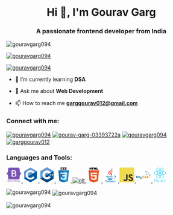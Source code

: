 <h1 align="center">Hi 👋, I'm Gourav Garg</h1>
<h3 align="center">A passionate frontend developer from India</h3>

<p align="left"> <img src="https://komarev.com/ghpvc/?username=gouravgarg094&label=Profile%20views&color=0e75b6&style=flat" alt="gouravgarg094" /> </p>

<p align="left"> <a href="https://github.com/ryo-ma/github-profile-trophy"><img src="https://github-profile-trophy.vercel.app/?username=gouravgarg094" alt="gouravgarg094" /></a> </p>

<p align="left"> <a href="https://twitter.com/gouravgarg094" target="blank"><img src="https://img.shields.io/twitter/follow/gouravgarg094?logo=twitter&style=for-the-badge" alt="gouravgarg094" /></a> </p>

- 🌱 I’m currently learning **DSA**

- 💬 Ask me about **Web Development**

- 📫 How to reach me **garggourav012@gmail.com**

<h3 align="left">Connect with me:</h3>
<p align="left">
<a href="https://twitter.com/gouravgarg094" target="blank"><img align="center" src="https://raw.githubusercontent.com/rahuldkjain/github-profile-readme-generator/master/src/images/icons/Social/twitter.svg" alt="gouravgarg094" height="30" width="40" /></a>
<a href="https://linkedin.com/in/gourav-garg-03393722a" target="blank"><img align="center" src="https://raw.githubusercontent.com/rahuldkjain/github-profile-readme-generator/master/src/images/icons/Social/linked-in-alt.svg" alt="gourav-garg-03393722a" height="30" width="40" /></a>
<a href="https://instagram.com/gouravgarg094" target="blank"><img align="center" src="https://raw.githubusercontent.com/rahuldkjain/github-profile-readme-generator/master/src/images/icons/Social/instagram.svg" alt="gouravgarg094" height="30" width="40" /></a>
<a href="https://auth.geeksforgeeks.org/user/garggourav012" target="blank"><img align="center" src="https://raw.githubusercontent.com/rahuldkjain/github-profile-readme-generator/master/src/images/icons/Social/geeks-for-geeks.svg" alt="garggourav012" height="30" width="40" /></a>
</p>

<h3 align="left">Languages and Tools:</h3>
<p align="left"> <a href="https://getbootstrap.com" target="_blank" rel="noreferrer"> <img src="https://raw.githubusercontent.com/devicons/devicon/master/icons/bootstrap/bootstrap-plain-wordmark.svg" alt="bootstrap" width="40" height="40"/> </a> <a href="https://www.cprogramming.com/" target="_blank" rel="noreferrer"> <img src="https://raw.githubusercontent.com/devicons/devicon/master/icons/c/c-original.svg" alt="c" width="40" height="40"/> </a> <a href="https://www.w3schools.com/cpp/" target="_blank" rel="noreferrer"> <img src="https://raw.githubusercontent.com/devicons/devicon/master/icons/cplusplus/cplusplus-original.svg" alt="cplusplus" width="40" height="40"/> </a> <a href="https://www.w3schools.com/css/" target="_blank" rel="noreferrer"> <img src="https://raw.githubusercontent.com/devicons/devicon/master/icons/css3/css3-original-wordmark.svg" alt="css3" width="40" height="40"/> </a> <a href="https://git-scm.com/" target="_blank" rel="noreferrer"> <img src="https://www.vectorlogo.zone/logos/git-scm/git-scm-icon.svg" alt="git" width="40" height="40"/> </a> <a href="https://www.w3.org/html/" target="_blank" rel="noreferrer"> <img src="https://raw.githubusercontent.com/devicons/devicon/master/icons/html5/html5-original-wordmark.svg" alt="html5" width="40" height="40"/> </a> <a href="https://www.java.com" target="_blank" rel="noreferrer"> <img src="https://raw.githubusercontent.com/devicons/devicon/master/icons/java/java-original.svg" alt="java" width="40" height="40"/> </a> <a href="https://developer.mozilla.org/en-US/docs/Web/JavaScript" target="_blank" rel="noreferrer"> <img src="https://raw.githubusercontent.com/devicons/devicon/master/icons/javascript/javascript-original.svg" alt="javascript" width="40" height="40"/> </a> <a href="https://www.mysql.com/" target="_blank" rel="noreferrer"> <img src="https://raw.githubusercontent.com/devicons/devicon/master/icons/mysql/mysql-original-wordmark.svg" alt="mysql" width="40" height="40"/> </a> <a href="https://reactjs.org/" target="_blank" rel="noreferrer"> <img src="https://raw.githubusercontent.com/devicons/devicon/master/icons/react/react-original-wordmark.svg" alt="react" width="40" height="40"/> </a> </p>

<p><img align="left" src="https://github-readme-stats.vercel.app/api/top-langs?username=gouravgarg094&show_icons=true&locale=en&layout=compact" alt="gouravgarg094" /></p>

<p>&nbsp;<img align="center" src="https://github-readme-stats.vercel.app/api?username=gouravgarg094&show_icons=true&locale=en" alt="gouravgarg094" /></p>

<p><img align="center" src="https://github-readme-streak-stats.herokuapp.com/?user=gouravgarg094&" alt="gouravgarg094" /></p>
